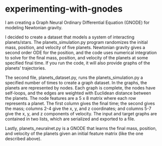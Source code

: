 # experimenting-with-gnodes
I am creating a Graph Neural Ordinary Differential Equation (GNODE) for modeling Newtonian gravity.

I decided to create a dataset that models a system of interacting planets/stars. The planets_simulation.py program randomizes the initial mass, 
position, and velocity of five planets. Newtonian gravity gives a second order ODE for the position, and the code uses numerical integration to 
solve for the final mass, position, and velocity of the planets at some specified final time. If you run the code, it will also provide graphs of 
the planets’ trajectories.

The second file, planets_dataset.py, runs the planets_simulation.py a specified number of times to create a graph dataset. In the graphs, the planets 
are represented by nodes. Each graph is complete, the nodes have self-loops, and the edges are weighted with Euclidean distance between the planets. 
The node features are a 5 x 8 matrix where each row represents a planet. The first column gives the final time; the second gives the mass; columns 2-4 
give the x, y, and z coordinates; and columns 5-7 give the x, y, and z components of velocity. The input and target graphs are contained in two lists, 
which are serialized and exported to a file.

Lastly, planets_neuralnet.py is a GNODE that learns the final mass, position, and velocity of the planets given an initial feature matrix (like the
one described above).

